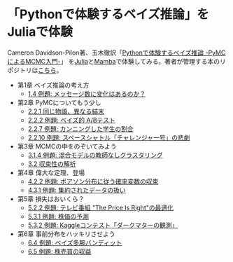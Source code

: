 # 「Pythonで体験するベイズ推論」をJuliaで体験

Cameron Davidson-Pilon著、玉木徹訳「[Pythonで体験するベイズ推論 -PyMCによるMCMC入門-](https://www.morikita.co.jp/books/book/3155)」
を[Julia](https://julialang.org/)と[Mamba](https://github.com/brian-j-smith/Mamba.jl)で体験してみる。著者が管理する本のリポジトリは[こちら](https://github.com/CamDavidsonPilon/Probabilistic-Programming-and-Bayesian-Methods-for-Hackers)。

- 第1章 ベイズ推論の考え方  
    - [1.4 例題: メッセージ数に変化はあるのか？](https://nbviewer.jupyter.org/github/matsueushi/bayesian_methods_julia/blob/master/chapter1_message.ipynb)  
- 第2章 PyMCについてもう少し  
    - [2.2.1 同じ物語、異なる結末](https://nbviewer.jupyter.org/github/matsueushi/bayesian_methods_julia/blob/master/chapter2_simulate_model.ipynb)  
    - [2.2.2 例題: ベイズ的 A/Bテスト](https://nbviewer.jupyter.org/github/matsueushi/bayesian_methods_julia/blob/master/chapter2_ab_test.ipynb)
    - [2.2.7 例題: カンニングした学生の割合](https://nbviewer.jupyter.org/github/matsueushi/bayesian_methods_julia/blob/master/chapter2_cheat.ipynb)
    - [2.2.10 例題: スペースシャトル「チャレンジャー号」の悲劇](https://nbviewer.jupyter.org/github/matsueushi/bayesian_methods_julia/blob/master/chapter2_challenger.ipynb)
- 第3章 MCMCの中をのぞいてみよう
    - [3.1.4 例題: 混合モデルの教師なしクラスタリング](https://nbviewer.jupyter.org/github/matsueushi/bayesian_methods_julia/blob/master/chapter3_mixture.ipynb)
    - [3.2 収束性の解析](https://nbviewer.jupyter.org/github/matsueushi/bayesian_methods_julia/blob/master/chapter3_convergence.ipynb)
- 第4章 偉大な定理、登場
    - [4.2.2 例題: ポアソン分布に従う確率変数の収束](https://nbviewer.jupyter.org/github/matsueushi/bayesian_methods_julia/blob/master/chapter4_poisson.ipynb)
    - [4.3.1 例題: 集約されたデータの扱い](https://nbviewer.jupyter.org/github/matsueushi/bayesian_methods_julia/blob/master/chapter4_population.ipynb)
- 第5章 損失はおいくら？
    - [5.2.2 例題: テレビ番組 "The Price Is Right"の最適化](https://nbviewer.jupyter.org/github/matsueushi/bayesian_methods_julia/blob/master/chapter5_thepriceisright.ipynb)
    - [5.3.1 例題: 株価の予測](https://nbviewer.jupyter.org/github/matsueushi/bayesian_methods_julia/blob/master/chapter5_stock.ipynb)
    - [5.3.2 例題: Kaggleコンテスト「ダークマターの観測」](https://nbviewer.jupyter.org/github/matsueushi/bayesian_methods_julia/blob/master/chapter5_halos.ipynb)
- 第6章 事前分布をハッキリさせよう
    -  [6.4 例題: ベイズ多腕バンディット](https://nbviewer.jupyter.org/github/matsueushi/bayesian_methods_julia/blob/master/chapter6_bandits.ipynb)
    -  [6.5 例題: 株売買の収益](https://nbviewer.jupyter.org/github/matsueushi/bayesian_methods_julia/blob/master/chapter6_stock.ipynb)
